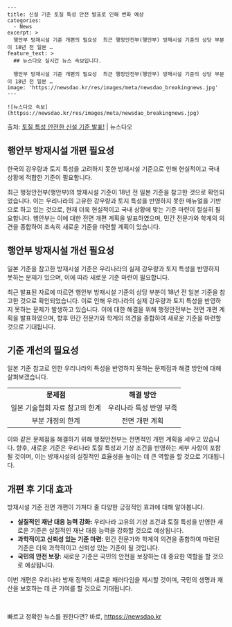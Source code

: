     ---
    title: 신설 기준 토질 특성 안전 발표로 인해 변화 예상
    categories:
      - News
    excerpt: >
      행안부 방재시설 기준 개편의 필요성  최근 행정안전부(행안부) 방재시설 기준의 상당 부분이 18년 전 일본 …
    feature_text: >
      ## 뉴스다오 실시간 뉴스 속보입니다.
    
      행안부 방재시설 기준 개편의 필요성  최근 행정안전부(행안부) 방재시설 기준의 상당 부분이 18년 전 일본 …
    image: 'https://newsdao.kr/res/images/meta/newsdao_breakingnews.jpg'
    ---
    
    ![뉴스다오 속보](httpss://newsdao.kr/res/images/meta/newsdao_breakingnews.jpg)

<p>출처: <a href="httpss://newsdao.kr/4633" rel="dofollow">토질 특성 안전한 신설 기준 발표!</a> | 뉴스다오</p>

<h2 data-ke-size="size26">행안부 방재시설 개편 필요성</h2>
한국의 강우량과 토지 특성을 고려하지 못한 방재시설 기준으로 인해 현실적이고 국내 상황에 적합한 기준이 필요합니다.

<p data-ke-size="size16">최근 행정안전부(행안부)의 방재시설 기준이 18년 전 일본 기준을 참고한 것으로 확인되었습니다. 이는 우리나라의 고유한 강우량과 토지 특성을 반영하지 못한 매뉴얼을 기반으로 하고 있는 것으로, 현재 더욱 현실적이고 국내 상황에 맞는 기준 마련이 절실히 필요합니다. 행안부는 이에 대한 전면 개편 계획을 발표하였으며, 민간 전문가와 학계의 의견을 종합하여 조속히 새로운 기준을 마련할 계획이 있습니다.</p>

<h2 data-ke-size="size26">행안부 방재시설 개선 필요성</h2>
일본 기준을 참고한 방재시설 기준은 우리나라의 실제 강우량과 토지 특성을 반영하지 못하는 문제가 있으며, 이에 따라 새로운 기준 마련이 필요합니다.

<p data-ke-size="size16">최근 발표된 자료에 따르면 행안부 방재시설 기준의 상당 부분이 18년 전 일본 기준을 참고한 것으로 확인되었습니다. 이로 인해 우리나라의 실제 강우량과 토지 특성을 반영하지 못하는 문제가 발생하고 있습니다. 이에 대한 해결을 위해 행정안전부는 전면 개편 계획을 발표하였으며, 향후 민간 전문가와 학계의 의견을 종합하여 새로운 기준을 마련할 것으로 기대됩니다.</p>

<h2 data-ke-size="size26">기준 개선의 필요성</h2>
일본 기준 참고로 인한 우리나라의 특성을 반영하지 못하는 문제점과 해결 방안에 대해 살펴보겠습니다.

<table>
  <tr>
    <td style="text-align: center; height: 17px;"><b>문제점</b></td>
    <td style="text-align: center; height: 17px;"><b>해결 방안</b></td>
  </tr>
  <tr>
    <td style="text-align: center; height: 17px;">일본 기술협회 자료 참고의 한계</td>
    <td style="text-align: center; height: 17px;">우리나라 특성 반영 부족</td>
  </tr>
  <tr>
    <td style="text-align: center; height: 17px;">부분 개정의 한계</td>
    <td style="text-align: center; height: 17px;">전면 개편 계획</td>
  </tr>
</table>

<p data-ke-size="size16">이와 같은 문제점을 해결하기 위해 행정안전부는 전면적인 개편 계획을 세우고 있습니다. 향후, 새로운 기준은 우리나라 토질 특성과 기상 조건을 반영하는 세부 사항이 포함될 것이며, 이는 방재시설의 실질적인 효율성을 높이는 데 큰 역할을 할 것으로 기대됩니다.</p>

<h2 data-ke-size="size26">개편 후 기대 효과</h2>
방재시설 기준 전면 개편이 가져다 줄 다양한 긍정적인 효과에 대해 알아봅니다.

<ul>
  <li><b>실질적인 재난 대응 능력 강화:</b> 우리나라 고유의 기상 조건과 토질 특성을 반영한 새로운 기준은 실질적인 재난 대응 능력을 강화할 것으로 예상됩니다.</li>
  <li><b>과학적이고 신뢰성 있는 기준 마련:</b> 민간 전문가와 학계의 의견을 종합하여 마련된 기준은 더욱 과학적이고 신뢰성 있는 기준이 될 것입니다.</li>
  <li><b>국민의 안전 보장:</b> 새로운 기준은 국민의 안전을 보장하는 데 중요한 역할을 할 것으로 예상됩니다.</li>
</ul>

<p data-ke-size="size16">이번 개편은 우리나라 방재 정책의 새로운 패러다임을 제시할 것이며, 국민의 생명과 재산을 보호하는 데 큰 기여를 할 것으로 기대됩니다.</p>

<p data-ke-size="size16">&nbsp;</p> 

빠르고 정확한 뉴스를 원한다면? 바로, <a href="httpss://newsdao.kr" rel="dofollow">httpss://newsdao.kr</a>


    